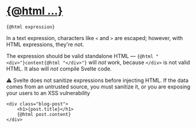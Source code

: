 # [{@html ...}](https://svelte.dev/docs/special-tags#html)
```sveltehtml
{@html expression}
```
In a text expression, characters like `<` and `>` are escaped; however, with HTML expressions, they're not.

The expression should be valid standalone HTML — `{@html "<div>"}content{@html "</div>"}` will _not_ work, because `</div>` is not valid HTML. It also will _not_ compile Svelte code.

⚠️ Svelte does not sanitize expressions before injecting HTML. If the data comes from an untrusted source, you must sanitize it, or you are exposing your users to an XSS vulnerability

```sveltehtml
<div class="blog-post">
	<h1>{post.title}</h1>
	{@html post.content}
</div>
```